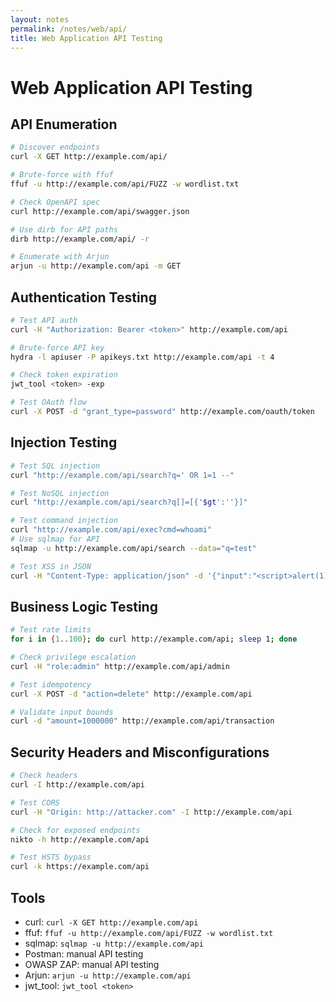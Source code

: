 ```yaml
---
layout: notes
permalink: /notes/web/api/
title: Web Application API Testing
---
```


# Web Application API Testing

## API Enumeration
```bash
# Discover endpoints
curl -X GET http://example.com/api/

# Brute-force with ffuf
ffuf -u http://example.com/api/FUZZ -w wordlist.txt

# Check OpenAPI spec
curl http://example.com/api/swagger.json

# Use dirb for API paths
dirb http://example.com/api/ -r

# Enumerate with Arjun
arjun -u http://example.com/api -m GET
```

## Authentication Testing
```bash
# Test API auth
curl -H "Authorization: Bearer <token>" http://example.com/api

# Brute-force API key
hydra -l apiuser -P apikeys.txt http://example.com/api -t 4

# Check token expiration
jwt_tool <token> -exp

# Test OAuth flow
curl -X POST -d "grant_type=password" http://example.com/oauth/token
```

## Injection Testing
```bash
# Test SQL injection
curl "http://example.com/api/search?q=' OR 1=1 --"

# Test NoSQL injection
curl "http://example.com/api/search?q[]=[{'$gt':''}]"

# Test command injection
curl "http://example.com/api/exec?cmd=whoami"
# Use sqlmap for API
sqlmap -u http://example.com/api/search --data="q=test"

# Test XSS in JSON
curl -H "Content-Type: application/json" -d '{"input":"<script>alert(1)</script>"}' http://example.com/api
```

## Business Logic Testing
```bash
# Test rate limits
for i in {1..100}; do curl http://example.com/api; sleep 1; done

# Check privilege escalation
curl -H "role:admin" http://example.com/api/admin

# Test idempotency
curl -X POST -d "action=delete" http://example.com/api

# Validate input bounds
curl -d "amount=1000000" http://example.com/api/transaction
```

## Security Headers and Misconfigurations
```bash
# Check headers
curl -I http://example.com/api

# Test CORS
curl -H "Origin: http://attacker.com" -I http://example.com/api

# Check for exposed endpoints
nikto -h http://example.com/api

# Test HSTS bypass
curl -k https://example.com/api
```

## Tools
- curl: ```curl -X GET http://example.com/api```
- ffuf: ```ffuf -u http://example.com/api/FUZZ -w wordlist.txt```
- sqlmap: ```sqlmap -u http://example.com/api```
- Postman: manual API testing
- OWASP ZAP: manual API testing
- Arjun: ```arjun -u http://example.com/api```
- jwt_tool: ```jwt_tool <token>```
